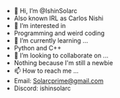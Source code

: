 - 👋 Hi, I’m @IshinSolarc
- Also known IRL as Carlos Nishi
- 👀 I’m interested in
- Programming and weird coding
- 🌱 I’m currently learning ...
- Python and C++
- 💞️ I’m looking to collaborate on ...
- Nothing because I'm still a newbie
- 📫 How to reach me ...
- Email: Solarcprime@gmail.com
- Discord: ishinsolarc
